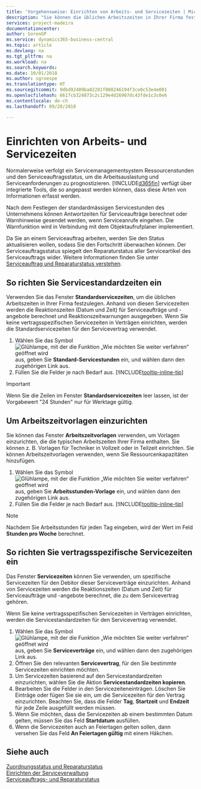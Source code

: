 ```yaml
---
title: 'Vorgehensweise: Einrichten von Arbeits- und Servicezeiten | Microsoft Docs'
description: "Sie können die üblichen Arbeitszeiten in Ihrer Firma festlegen. Anhand von diesen Servicezeiten werden die Reaktionszeiten (Datum und Zeit) für Serviceaufträge und -offerten berechnet und Reaktionszeitwarnungen ausgegeben."
services: project-madeira
documentationcenter: 
author: SorenGP
ms.service: dynamics365-business-central
ms.topic: article
ms.devlang: na
ms.tgt_pltfrm: na
ms.workload: na
ms.search.keywords: 
ms.date: 10/01/2018
ms.author: sgroespe
ms.translationtype: HT
ms.sourcegitcommit: 9dbd92409ba02281f008246194f3ce0c53e4e001
ms.openlocfilehash: 6617cb324873c2c129e4d26907dc43fde1c3c0e6
ms.contentlocale: de-ch
ms.lasthandoff: 09/28/2018

---
```

# <a name="set-up-work-hours-and-service-hours"></a>Einrichten von Arbeits- und Servicezeiten
Normalerweise verfolgt ein Servicemanagementsystem Ressourcenstunden und den Serviceauftragsstatus, um die Arbeitsauslastung und Serviceanforderungen zu prognostizieren. [!INCLUDE[d365fin](includes/d365fin_md.md)] verfügt über integrierte Tools, die so angepasst werden können, dass diese Arten von Informationen erfasst werden.  
  
Nach dem Festlegen der standardmässigen Servicestunden des Unternehmens können Antwortzeiten für Serviceaufträge berechnet oder Warnhinweise gesendet werden, wenn Serviceanrufe eingehen. Die Warnfunktion wird in Verbindung mit dem Objektaufrufplaner implementiert.   
  
Da Sie an einem Serviceauftrag arbeiten, werden Sie den Status aktualisieren wollen, sodass Sie den Fortschritt überwachen können. Der Serviceauftragsstatus spiegelt den Reparaturstatus aller Serviceartikel des Serviceauftrags wider. Weitere Informationen finden Sie unter [Serviceauftrag und Reparaturstatus verstehen](service-order-repair-status.md). 

## <a name="to-set-up-default-service-hours"></a>So richten Sie Servicestandardzeiten ein  
Verwenden Sie das Fenster **Standardservicezeiten**, um die üblichen Arbeitszeiten in Ihrer Firma festzulegen. Anhand von diesen Servicezeiten werden die Reaktionszeiten (Datum und Zeit) für Serviceaufträge und -angebote berechnet und Reaktionszeitwarnungen ausgegeben. Wenn Sie keine vertragsspezifischen Servicezeiten in Verträgen einrichten, werden die Standardservicezeiten für den Servicevertrag verwendet.  
  
1. Wählen Sie das Symbol ![Glühlampe, mit der die Funktion „Wie möchten Sie weiter verfahren“ geöffnet wird](media/ui-search/search_small.png "Wie möchten Sie weiter verfahren?") aus, geben Sie **Standard-Servicestunden** ein, und wählen dann den zugehörigen Link aus.  
2. Füllen Sie die Felder je nach Bedarf aus. [!INCLUDE[tooltip-inline-tip](includes/tooltip-inline-tip_md.md)]  
  
> [!IMPORTANT]  
>  Wenn Sie die Zeilen im Fenster **Standardservicezeiten** leer lassen, ist der Vorgabewert "24 Stunden" nur für Werktage gültig.  
  
## <a name="to-set-up-work-hour-templates"></a>Um Arbeitszeitvorlagen einzurichten
Sie können das Fenster **Arbeitszeitvorlagen** verwenden, um Vorlagen einzurichten, die die typischen Arbeitszeiten Ihrer Firma enthalten. Sie können z. B. Vorlagen für Techniker in Vollzeit oder in Teilzeit einrichten. Sie können Arbeitszeitvorlagen verwenden, wenn Sie Ressourcenkapazitäten hinzufügen.  
  
1. Wählen Sie das Symbol ![Glühlampe, mit der die Funktion „Wie möchten Sie weiter verfahren“ geöffnet wird](media/ui-search/search_small.png "Wie möchten Sie weiter verfahren?") aus, geben Sie **Arbeitsstunden-Vorlage** ein, und wählen dann den zugehörigen Link aus.  
2. Füllen Sie die Felder je nach Bedarf aus. [!INCLUDE[tooltip-inline-tip](includes/tooltip-inline-tip_md.md)]  
  
> [!Note]
> Nachdem Sie Arbeitsstunden für jeden Tag eingeben, wird der Wert im Feld **Stunden pro Woche** berechnet.  

## <a name="to-set-up-contract-specific-service-hours"></a>So richten Sie vertragsspezifische Servicezeiten ein  
Das Fenster **Servicezeiten** können Sie verwenden, um spezifische Servicezeiten für den Debitor dieser Serviceverträge einzurichten. Anhand von Servicezeiten werden die Reaktionszeiten (Datum und Zeit) für Serviceaufträge und -angebote berechnet, die zu dem Servicevertrag gehören.  
  
Wenn Sie keine vertragsspezifischen Servicezeiten in Verträgen einrichten, werden die Servicestandardzeiten für den Servicevertrag verwendet.  
  
1. Wählen Sie das Symbol ![Glühlampe, mit der die Funktion „Wie möchten Sie weiter verfahren“ geöffnet wird](media/ui-search/search_small.png "Wie möchten Sie weiter verfahren?") aus, geben Sie **Serviceverträge** ein, und wählen dann den zugehörigen Link aus.  
2. Öffnen Sie den relevanten  **Servicevertrag**, für den Sie bestimmte Servicezeiten einrichten möchten.  
4. Um Servicezeiten basierend auf den Servicestandardzeiten einzurichten, wählen Sie die Aktion **Servicestandardzeiten kopieren**.  
5. Bearbeiten Sie die Felder in den Servicezeiteneinträgen. Löschen Sie Einträge oder fügen Sie sie ein, um die Servicezeiten für den Vertrag einzurichten. Beachten Sie, dass die Felder **Tag**, **Startzeit** und **Endzeit** für jede Zeile ausgefüllt werden müssen.  
6. Wenn Sie möchten, dass die Servicezeiten ab einem bestimmten Datum gelten, müssen Sie das Feld **Startdatum** ausfüllen.  
7. Wenn die Servicezeiten auch an Feiertagen gelten sollen, dann versehen Sie das Feld **An Feiertagen gültig** mit einem Häkchen.  

## <a name="see-also"></a>Siehe auch  
[Zuordnungsstatus und Reparaturstatus](service-allocation-status-and-repair-status.md)  
[Einrichten der Serviceverwaltung](service-setup-service.md)  
[Serviceauftrags- und Reparaturstatus](service-order-repair-status.md)  

